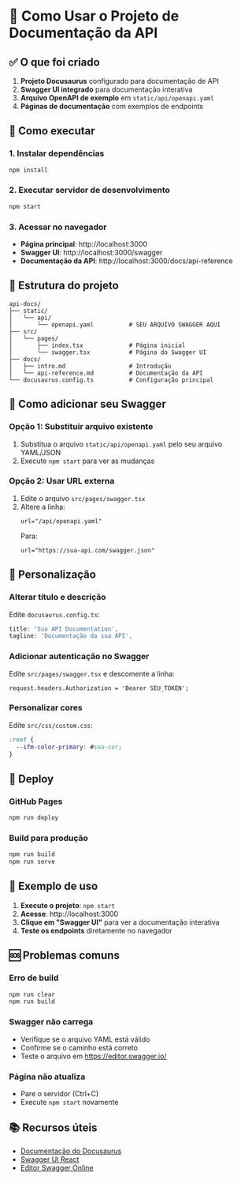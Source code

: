 # 🚀 Como Usar o Projeto de Documentação da API

## ✅ O que foi criado

1. **Projeto Docusaurus** configurado para documentação de API
2. **Swagger UI integrado** para documentação interativa
3. **Arquivo OpenAPI de exemplo** em `static/api/openapi.yaml`
4. **Páginas de documentação** com exemplos de endpoints

## 🔧 Como executar

### 1. Instalar dependências
```bash
npm install
```

### 2. Executar servidor de desenvolvimento
```bash
npm start
```

### 3. Acessar no navegador
- **Página principal**: http://localhost:3000
- **Swagger UI**: http://localhost:3000/swagger
- **Documentação da API**: http://localhost:3000/docs/api-reference

## 📁 Estrutura do projeto

```
api-docs/
├── static/
│   └── api/
│       └── openapi.yaml          # SEU ARQUIVO SWAGGER AQUI
├── src/
│   └── pages/
│       ├── index.tsx             # Página inicial
│       └── swagger.tsx           # Página do Swagger UI
├── docs/
│   ├── intro.md                  # Introdução
│   └── api-reference.md          # Documentação da API
└── docusaurus.config.ts          # Configuração principal
```

## 🔄 Como adicionar seu Swagger

### Opção 1: Substituir arquivo existente
1. Substitua o arquivo `static/api/openapi.yaml` pelo seu arquivo YAML/JSON
2. Execute `npm start` para ver as mudanças

### Opção 2: Usar URL externa
1. Edite o arquivo `src/pages/swagger.tsx`
2. Altere a linha:
   ```tsx
   url="/api/openapi.yaml"
   ```
   Para:
   ```tsx
   url="https://sua-api.com/swagger.json"
   ```

## 🎨 Personalização

### Alterar título e descrição
Edite `docusaurus.config.ts`:
```typescript
title: 'Sua API Documentation',
tagline: 'Documentação da sua API',
```

### Adicionar autenticação no Swagger
Edite `src/pages/swagger.tsx` e descomente a linha:
```tsx
request.headers.Authorization = 'Bearer SEU_TOKEN';
```

### Personalizar cores
Edite `src/css/custom.css`:
```css
:root {
  --ifm-color-primary: #sua-cor;
}
```

## 🚀 Deploy

### GitHub Pages
```bash
npm run deploy
```

### Build para produção
```bash
npm run build
npm run serve
```

## 📝 Exemplo de uso

1. **Execute o projeto**: `npm start`
2. **Acesse**: http://localhost:3000
3. **Clique em "Swagger UI"** para ver a documentação interativa
4. **Teste os endpoints** diretamente no navegador

## 🆘 Problemas comuns

### Erro de build
```bash
npm run clear
npm run build
```

### Swagger não carrega
- Verifique se o arquivo YAML está válido
- Confirme se o caminho está correto
- Teste o arquivo em https://editor.swagger.io/

### Página não atualiza
- Pare o servidor (Ctrl+C)
- Execute `npm start` novamente

## 📚 Recursos úteis

- [Documentação do Docusaurus](https://docusaurus.io/)
- [Swagger UI React](https://github.com/swagger-api/swagger-ui)
- [Editor Swagger Online](https://editor.swagger.io/)
